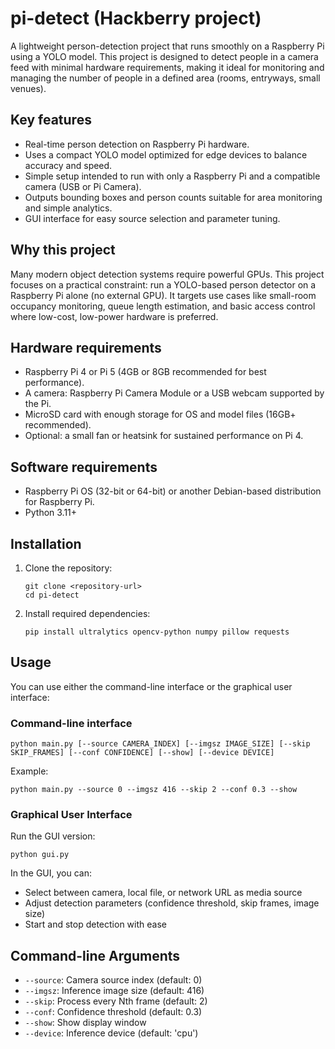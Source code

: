 # pi-detect (Hackberry project)

A lightweight person-detection project that runs smoothly on a Raspberry Pi using a YOLO model.
This project is designed to detect people in a camera feed with minimal hardware requirements, making
it ideal for monitoring and managing the number of people in a defined area (rooms, entryways, small venues).

## Key features

- Real-time person detection on Raspberry Pi hardware.
- Uses a compact YOLO model optimized for edge devices to balance accuracy and speed.
- Simple setup intended to run with only a Raspberry Pi and a compatible camera (USB or Pi Camera).
- Outputs bounding boxes and person counts suitable for area monitoring and simple analytics.
- GUI interface for easy source selection and parameter tuning.

## Why this project

Many modern object detection systems require powerful GPUs. This project focuses on a practical
constraint: run a YOLO-based person detector on a Raspberry Pi alone (no external GPU). It targets use cases
like small-room occupancy monitoring, queue length estimation, and basic access control where low-cost,
low-power hardware is preferred.

## Hardware requirements

- Raspberry Pi 4 or Pi 5 (4GB or 8GB recommended for best performance).
- A camera: Raspberry Pi Camera Module or a USB webcam supported by the Pi.
- MicroSD card with enough storage for OS and model files (16GB+ recommended).
- Optional: a small fan or heatsink for sustained performance on Pi 4.

## Software requirements

- Raspberry Pi OS (32-bit or 64-bit) or another Debian-based distribution for Raspberry Pi.
- Python 3.11+

## Installation

1. Clone the repository:
   ```
   git clone <repository-url>
   cd pi-detect
   ```

2. Install required dependencies:
   ```
   pip install ultralytics opencv-python numpy pillow requests
   ```

## Usage

You can use either the command-line interface or the graphical user interface:

### Command-line interface

```
python main.py [--source CAMERA_INDEX] [--imgsz IMAGE_SIZE] [--skip SKIP_FRAMES] [--conf CONFIDENCE] [--show] [--device DEVICE]
```

Example:
```
python main.py --source 0 --imgsz 416 --skip 2 --conf 0.3 --show
```

### Graphical User Interface

Run the GUI version:
```
python gui.py
```

In the GUI, you can:
- Select between camera, local file, or network URL as media source
- Adjust detection parameters (confidence threshold, skip frames, image size)
- Start and stop detection with ease

## Command-line Arguments

- `--source`: Camera source index (default: 0)
- `--imgsz`: Inference image size (default: 416)
- `--skip`: Process every Nth frame (default: 2)
- `--conf`: Confidence threshold (default: 0.3)
- `--show`: Show display window
- `--device`: Inference device (default: 'cpu')